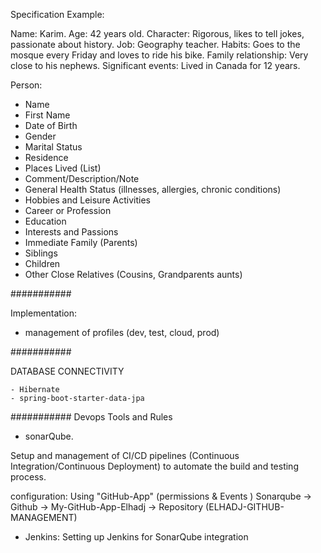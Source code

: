 Specification Example:

Name: Karim.
Age: 42 years old.
Character: Rigorous, likes to tell jokes, passionate about history.
Job: Geography teacher.
Habits: Goes to the mosque every Friday and loves to ride his bike.
Family relationship: Very close to his nephews.
Significant events: Lived in Canada for 12 years.


Person:  
- Name  
- First Name  
- Date of Birth  
- Gender  
- Marital Status  
- Residence  
- Places Lived (List)  
- Comment/Description/Note  
- General Health Status (illnesses, allergies, chronic conditions)  
- Hobbies and Leisure Activities  
- Career or Profession  
- Education  
- Interests and Passions  
- Immediate Family (Parents)  
- Siblings  
- Children  
- Other Close Relatives (Cousins, Grandparents aunts)


###########

Implementation:  
- management of profiles (dev, test, cloud, prod)

###########

DATABASE CONNECTIVITY

    - Hibernate
    - spring-boot-starter-data-jpa



########### Devops Tools and Rules 
- sonarQube. 


Setup and management of CI/CD pipelines (Continuous Integration/Continuous Deployment) to automate the build and testing process.

configuration:
Using "GitHub-App" (permissions & Events )
Sonarqube -> Github -> My-GitHub-App-Elhadj -> Repository (ELHADJ-GITHUB-MANAGEMENT) 

- Jenkins:
Setting up Jenkins for SonarQube integration




